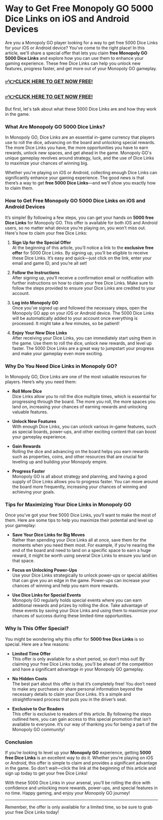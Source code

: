 # Way to Get Free Monopoly GO 5000 Dice Links on iOS and Android Devices

Are you a Monopoly GO player looking for a way to get free 5000 Dice Links for your iOS or Android device? You've come to the right place! In this article, we'll share a special offer that lets you claim **free Monopoly GO 5000 Dice Links** and explore how you can use them to enhance your gaming experience. These free Dice Links can help you unlock new features, progress faster, and get more out of your Monopoly GO gameplay.

### [✅👉CLICK HERE TO GET NOW FREE!](https://shorturl.at/YT89l)

### [✅👉CLICK HERE TO GET NOW FREE!](https://shorturl.at/YT89l)

But first, let's talk about what these 5000 Dice Links are and how they work in the game.

### What Are Monopoly GO 5000 Dice Links?

In Monopoly GO, Dice Links are an essential in-game currency that players use to roll the dice, advancing on the board and unlocking special rewards. The more Dice Links you have, the more opportunities you have to earn rewards, unlock new spaces, and get ahead in the game. Monopoly GO's unique gameplay revolves around strategy, luck, and the use of Dice Links to maximize your chances of winning big.

Whether you're playing on iOS or Android, collecting enough Dice Links can significantly enhance your gaming experience. The good news is that there’s a way to get **free 5000 Dice Links**—and we’ll show you exactly how to claim them.

### How to Get Free Monopoly GO 5000 Dice Links on iOS and Android Devices

It’s simple! By following a few steps, you can get your hands on **5000 free Dice Links** for Monopoly GO. This offer is available for both iOS and Android users, so no matter what device you’re playing on, you won’t miss out. Here's how to claim your free Dice Links:

1. **Sign Up for the Special Offer**  
   At the beginning of this article, you’ll notice a link to the **exclusive free offer** for 5000 Dice Links. By signing up, you’ll be eligible to receive these Dice Links. It’s easy and quick—just click on the link, enter your email and game ID, and you’re all set!

2. **Follow the Instructions**  
   After signing up, you’ll receive a confirmation email or notification with further instructions on how to claim your free Dice Links. Make sure to follow the steps provided to ensure your Dice Links are credited to your account.

3. **Log into Monopoly GO**  
   Once you’ve signed up and followed the necessary steps, open the Monopoly GO app on your iOS or Android device. The 5000 Dice Links will be automatically added to your account once everything is processed. It might take a few minutes, so be patient!

4. **Enjoy Your New Dice Links**  
   After receiving your Dice Links, you can immediately start using them in the game. Use them to roll the dice, unlock new rewards, and level up faster. The 5000 Dice Links are a great way to jumpstart your progress and make your gameplay even more exciting.

### Why Do You Need Dice Links in Monopoly GO?

In Monopoly GO, Dice Links are one of the most valuable resources for players. Here’s why you need them:

- **Roll More Dice**  
  Dice Links allow you to roll the dice multiple times, which is essential for progressing through the board. The more you roll, the more spaces you land on, increasing your chances of earning rewards and unlocking valuable features.
  
- **Unlock New Features**  
  With enough Dice Links, you can unlock various in-game features, such as special boards, power-ups, and other exciting content that can boost your gameplay experience.

- **Gain Rewards**  
  Rolling the dice and advancing on the board helps you earn rewards such as properties, coins, and other resources that are crucial for leveling up and building your Monopoly empire.

- **Progress Faster**  
  Monopoly GO is all about strategy and planning, and having a good supply of Dice Links allows you to progress faster. You can move around the board more frequently, increasing your chances of winning and achieving your goals.

### Tips for Maximizing Your Dice Links in Monopoly GO

Once you’ve got your free 5000 Dice Links, you’ll want to make the most of them. Here are some tips to help you maximize their potential and level up your gameplay:

- **Save Your Dice Links for Big Moves**  
  Rather than spending your Dice Links all at once, save them for the moments when you need them most. For example, if you’re nearing the end of the board and need to land on a specific space to earn a huge reward, it might be worth using several Dice Links to ensure you land on that space.

- **Focus on Unlocking Power-Ups**  
  Use your Dice Links strategically to unlock power-ups or special abilities that can give you an edge in the game. Power-ups can increase your chances of winning and help you earn more rewards.

- **Use Dice Links for Special Events**  
  Monopoly GO regularly holds special events where you can earn additional rewards and prizes by rolling the dice. Take advantage of these events by saving your Dice Links and using them to maximize your chances of success during these limited-time opportunities.

### Why Is This Offer Special?

You might be wondering why this offer for **5000 free Dice Links** is so special. Here are a few reasons:

- **Limited Time Offer**  
  This offer is only available for a short period, so don’t miss out! By claiming your free Dice Links today, you’ll be ahead of the competition and have a significant advantage in your Monopoly GO gameplay.

- **No Hidden Costs**  
  The best part about this offer is that it’s completely free! You don’t need to make any purchases or share personal information beyond the necessary details to claim your Dice Links. It’s a simple and straightforward process that puts you in the driver’s seat.

- **Exclusive to Our Readers**  
  This offer is exclusive to readers of this article. By following the steps outlined here, you can gain access to this special promotion that isn’t available to everyone. It’s our way of thanking you for being a part of the Monopoly GO community!

### Conclusion

If you’re looking to level up your **Monopoly GO** experience, getting **5000 free Dice Links** is an excellent way to do it. Whether you’re playing on iOS or Android, this offer is simple to claim and provides a significant advantage in the game. So don’t wait—click the link at the beginning of this article and sign up today to get your free Dice Links!

With these 5000 Dice Links in your arsenal, you’ll be rolling the dice with confidence and unlocking more rewards, power-ups, and special features in no time. Happy gaming, and enjoy your Monopoly GO journey!

---

Remember, the offer is only available for a limited time, so be sure to grab your free Dice Links today!
